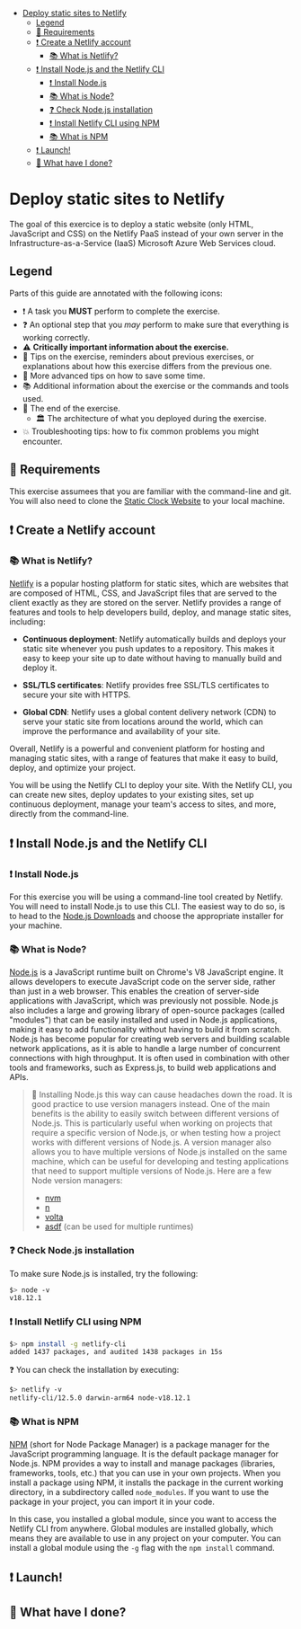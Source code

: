 <!-- START doctoc generated TOC please keep comment here to allow auto update -->
<!-- DON'T EDIT THIS SECTION, INSTEAD RE-RUN doctoc TO UPDATE -->

- [Deploy static sites to Netlify](#deploy-static-sites-to-netlify)
  - [Legend](#legend)
  - [:gem: Requirements](#gem-requirements)
  - [:exclamation: Create a Netlify account](#exclamation-create-a-netlify-account)
    - [:books: What is Netlify?](#books-what-is-netlify)
  - [:exclamation: Install Node.js and the Netlify CLI](#exclamation-install-nodejs-and-the-netlify-cli)
    - [:exclamation: Install Node.js](#exclamation-install-nodejs)
    - [:books: What is Node?](#books-what-is-node)
    - [:question: Check Node.js installation](#question-check-nodejs-installation)
    - [:exclamation: Install Netlify CLI using NPM](#exclamation-install-netlify-cli-using-npm)
    - [:books: What is NPM](#books-what-is-npm)
  - [:exclamation: Launch!](#exclamation-launch)
  - [:checkered_flag: What have I done?](#checkered_flag-what-have-i-done)

<!-- END doctoc generated TOC please keep comment here to allow auto update -->

# Deploy static sites to Netlify

The goal of this exercice is to deploy a static website (only HTML, JavaScript and CSS) on the Netlify PaaS instead of your own server in the Infrastructure-as-a-Service (IaaS) Microsoft Azure Web Services cloud.

## Legend

Parts of this guide are annotated with the following icons:

- :exclamation: A task you **MUST** perform to complete the exercise.
- :question: An optional step that you _may_ perform to make sure that
  everything is working correctly.
- :warning: **Critically important information about the exercise.**
- :gem: Tips on the exercise, reminders about previous exercises, or
  explanations about how this exercise differs from the previous one.
- :space_invader: More advanced tips on how to save some time.
- :books: Additional information about the exercise or the commands and tools
  used.
- :checkered_flag: The end of the exercise.
  - :classical_building: The architecture of what you deployed during the
    exercise.
- :boom: Troubleshooting tips: how to fix common problems you might encounter.

## :gem: Requirements
This exercise assumees that you are familiar with the command-line and git. You will also need to clone the [Static Clock Website][static-clock-website] to your local machine.

## :exclamation: Create a Netlify account

### :books: What is Netlify?
[Netlify][netlify] is a popular hosting platform for static sites, which are websites that are composed of HTML, CSS, and JavaScript files that are served to the client exactly as they are stored on the server. Netlify provides a range of features and tools to help developers build, deploy, and manage static sites, including:

- **Continuous deployment**: Netlify automatically builds and deploys your static site whenever you push updates to a repository. This makes it easy to keep your site up to date without having to manually build and deploy it.

- **SSL/TLS certificates**: Netlify provides free SSL/TLS certificates to secure your site with HTTPS.

- **Global CDN**: Netlify uses a global content delivery network (CDN) to serve your static site from locations around the world, which can improve the performance and availability of your site.

Overall, Netlify is a powerful and convenient platform for hosting and managing static sites, with a range of features that make it easy to build, deploy, and optimize your project.

You will be using the Netlify CLI to deploy your site. With the Netlify CLI, you can create new sites, deploy updates to your existing sites, set up continuous deployment, manage your team's access to sites, and more,  directly from the command-line.

## :exclamation: Install Node.js and the Netlify CLI

### :exclamation: Install Node.js
For this exercise you will be using a command-line tool created by Netlify. You will need to install Node.js to use this CLI. The easiest way to do so, is to head to the [Node.js Downloads][node-downloads] and choose the appropriate installer for your machine.

### :books: What is Node?
[Node.js][node] is a JavaScript runtime built on Chrome's V8 JavaScript engine. It allows developers to execute JavaScript code on the server side, rather than just in a web browser. This enables the creation of server-side applications with JavaScript, which was previously not possible. Node.js also includes a large and growing library of open-source packages (called "modules") that can be easily installed and used in Node.js applications, making it easy to add functionality without having to build it from scratch. Node.js has become popular for creating web servers and building scalable network applications, as it is able to handle a large number of concurrent connections with high throughput. It is often used in combination with other tools and frameworks, such as Express.js, to build web applications and APIs.

>:space_invader: Installing Node.js this way can cause headaches down the road. It is good practice to use version managers instead. One of the main benefits is the ability to easily switch between different versions of Node.js. This is particularly useful when working on projects that require a specific version of Node.js, or when testing how a project works with different versions of Node.js. A version manager also allows you to have multiple versions of Node.js installed on the same machine, which can be useful for developing and testing applications that need to support multiple versions of Node.js. Here are a few Node version managers:
> - [nvm][nvm]
> - [n][n]
> - [volta][volta]
> - [asdf][asdf] (can be used for multiple runtimes)

### :question: Check Node.js installation
To make sure Node.js is installed, try the following:

```bash
$> node -v
v18.12.1
```

### :exclamation: Install Netlify CLI using NPM

```bash
$> npm install -g netlify-cli
added 1437 packages, and audited 1438 packages in 15s
```

:question: You can check the installation by executing:

```bash
$> netlify -v
netlify-cli/12.5.0 darwin-arm64 node-v18.12.1
```

### :books: What is NPM
[NPM][npm] (short for Node Package Manager) is a package manager for the JavaScript programming language. It is the default package manager for Node.js. NPM provides a way to install and manage packages (libraries, frameworks, tools, etc.) that you can use in your own projects. When you install a package using NPM, it installs the package in the current working directory, in a subdirectory called `node_modules`. If you want to use the package in your project, you can import it in your code.

In this case, you installed a global module, since you want to access the Netlify CLI from anywhere. Global modules are installed globally, which means they are available to use in any project on your computer. You can install a global module using the `-g` flag with the `npm install` command.

## :exclamation: Launch!

## :checkered_flag: What have I done?

[asdf]: https://asdf-vm.com
[n]:https://github.com/tj/n
[netlify]: https://www.netlify.com/
[netlify-cli]: https://docs.netlify.com/cli/get-started/
[node]: https://nodejs.org/en/
[node-downloads]: https://nodejs.org/en/download/
[npm]: https://www.npmjs.com/
[nvm]: https://github.com/nvm-sh/nvm
[static-clock-website]: https://github.com/MediaComem/static-clock-website
[volta]: https://github.com/volta-cli/volta
